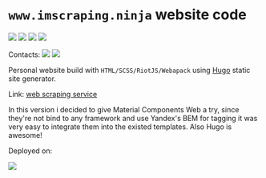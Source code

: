 # `www.imscraping.ninja` website code

![](https://cdn.rawgit.com/aleen42/badges/master/src/eslint.svg) ![](https://cdn.rawgit.com/aleen42/badges/master/src/webpack.svg) ![](https://img.shields.io/badge/html-ok-yellowgreen.svg) ![](https://img.shields.io/badge/markup-markdown-brightgreen.svg)

Contacts: [![](https://cdn.rawgit.com/aleen42/badges/master/src/telegram.svg)](https://t.me/istinspring) [![](https://cdn.rawgit.com/aleen42/badges/master/src/skype.svg)](skype:etiquette\_team?chat)

Personal website build with `HTML/SCSS/RiotJS/Webapack` using [Hugo](https://gohugo.io) static site generator.

Link: [web scraping service](http://www.imscraping.ninja)

In this version i decided to give Material Components Web a try, since they're not bind to any framework and 
use Yandex's BEM for tagging it was very easy to integrate them into the existed templates. Also Hugo is awesome!

Deployed on: 

[![](https://www.netlify.com/img/global/badges/netlify-color-accent.svg)](https://www.netlify.com)

